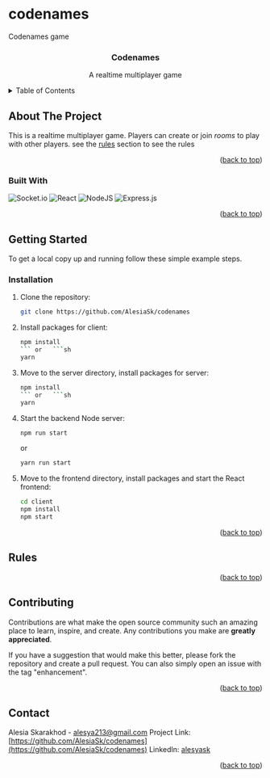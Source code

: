 # codenames
Codenames game

<div align="center">
  <h3>Codenames</h3>
  <p>
      A realtime multiplayer game
  </p>
</div>

<!-- TABLE OF CONTENTS -->
<details>
  <summary>Table of Contents</summary>
  <ol>
    <li>
      <a href="#about-the-project">About The Project</a>
      <ul>
        <li><a href="#built-with">Built With</a></li>
      </ul>
    </li>
    <li>
      <a href="#getting-started">Getting Started</a>
      <ul>
        <li><a href="#installation">Installation</a></li>
      </ul>
    </li>
    <li><a href="#Rules">Rules</a></li>
    <li><a href="#contributing">Contributing</a></li>
    <li><a href="#contact">Contact</a></li>
  </ol>
</details>

<!-- ABOUT THE PROJECT -->
## About The Project

This is a realtime multiplayer game. Players can create or join *rooms* to play with other players. see the [rules](#rules) section to see the rules

<p align="right">(<a href="#top">back to top</a>)</p>

### Built With

![Socket.io](https://img.shields.io/badge/Socket.io-black?style=for-the-badge&logo=socket.io&badgeColor=010101)
![React](https://img.shields.io/badge/react-%2320232a.svg?style=for-the-badge&logo=react&logoColor=%2361DAFB)
![NodeJS](https://img.shields.io/badge/node.js-6DA55F?style=for-the-badge&logo=node.js&logoColor=white)
![Express.js](https://img.shields.io/badge/express.js-%23404d59.svg?style=for-the-badge&logo=express&logoColor=%2361DAFB)

<p align="right">(<a href="#top">back to top</a>)</p>


<!-- GETTING STARTED -->
## Getting Started

To get a local copy up and running follow these simple example steps.


### Installation

1. Clone the repository:
   ```sh
   git clone https://github.com/AlesiaSk/codenames
   ```
2. Install packages for client:
   ```sh
   npm install
   ``` or   ```sh
   yarn
   ```
3. Move to the server directory, install packages for server:
   ```sh
   npm install
   ``` or   ```sh
   yarn
   ```   
4. Start the backend Node server:
   ```sh
   npm run start
   ```
   or
   ```sh
   yarn run start
   ```
5. Move to the frontend directory, install packages and start the React frontend:
   ```sh
   cd client
   npm install
   npm start
   ```

<p align="right">(<a href="#top">back to top</a>)</p>

## Rules


<p align="right">(<a href="#top">back to top</a>)</p>

## Contributing

Contributions are what make the open source community such an amazing place to learn, inspire, and create. Any contributions you make are **greatly appreciated**.

If you have a suggestion that would make this better, please fork the repository and create a pull request. You can also simply open an issue with the tag "enhancement".


<p align="right">(<a href="#top">back to top</a>)</p>

<!-- CONTACT -->
## Contact
Alesia Skarakhod - alesya213@gmail.com
Project Link: [https://github.com/AlesiaSk/codenames](https://github.com/AlesiaSk/codenames)
LinkedIn: [alesyask](https://www.linkedin.com/in/alesyask/)

<p align="right">(<a href="#top">back to top</a>)</p>
